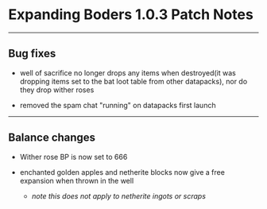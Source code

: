 # **Expanding Boders 1.0.3 Patch Notes**

---
## **Bug fixes**

* well of sacrifice no longer drops any items when destroyed(it was dropping items set to the bat loot table from other datapacks), nor do they drop wither roses

* removed the spam chat "running" on datapacks first launch


---

## **Balance changes**

* Wither rose BP is now set to 666

* enchanted golden apples and netherite blocks now give a free expansion when thrown in the well

    * _note this does not apply to netherite ingots or scraps_